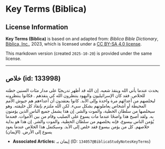 # Key Terms (Biblica)

## License Information

**Key Terms (Biblica)** is based on and adapted from: _Biblica Bible Dictionary_, [Biblica, Inc.](https://www.biblica.com/), 2023, which is licensed under a [CC BY-SA 4.0 license](https://creativecommons.org/licenses/by-sa/4.0/legalcode.en).

This markdown version (created `2025-10-20`) is provided under the same license.



--------------------------------

## خلاص (id: 133998)

يحدث عندما يأتي الله وينقذ شعبه. إن الله قد أظهر تدريجيًا على مدار مئات السنين خطته للخلاص. فقد كان الإسرائيليون واليهود ينتظرون الله كي ينقذهم . فكانوا ينتظرونه ليخلصهم من أعدائهم مرة واحدة وإلى الأبد. كانوا يعتقدون أن أعداءهم هم جيوش الأمم المحيطة أو أشخاص يعاملونهم بشكل سيء. لكن الله ملتزم بإنقاذ كل خليقته. وهو سيخلصها من سلطان الخطية، والموت والشر. إن هذا يشمل جميع الناس الذين يؤمنون به. ولقد أصبح هذا واضحًا عندما مات يسوع على الصليب وقام من بين الأموات. فعندما يُؤمن الناس بيسوع، فإنه يخلصهم من سلطان الخطية، والموت والشر. إن هذا هو بداية خلاصهم. كل من يؤمن بيسوع فقد خلص إلى الأبد. وسيكتمل هذا الخلاص عندما يعود يسوع إلى الأرض. (الإيمان)

* **Associated Articles:** إيمان بـ (ID: `134057@BiblicaStudyNotesKeyTerms`)

